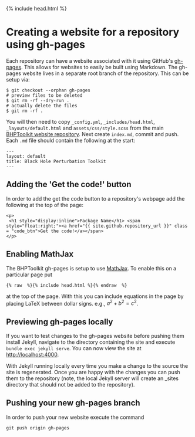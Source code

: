 {% include head.html %}

# Creating a website for a repository using gh-pages

Each repository can have a website associated with it using GitHub's [gh-pages](https://pages.github.com/). This allows for websites to easily be built using Markdown. The gh-pages website lives in a separate root branch of the repository. This can be setup via:

```
$ git checkout --orphan gh-pages
# preview files to be deleted
$ git rm -rf --dry-run .
# actually delete the files
$ git rm -rf .
```

You will then need to copy `_config.yml`, `_includes/head.html`, `_layouts/default.html` and `assets/css/style.scss` from the main [BHPToolkit website repository](https://github.com/BlackHolePerturbationToolkit/blackholeperturbationtoolkit.github.io). Next create `index.md`, commit and push. Each `.md` file should contain the following at the start:

```
---
layout: default
title: Black Hole Perturbation Toolkit
---
```

## Adding the 'Get the code!' button

In order to add the get the code button to a repository's webpage add the following at the top of the page:

```
<p>
 <h1 style="display:inline">Package Name</h1> <span style="float:right;"><a href="{{ site.github.repository_url }}" class = "code_btn">Get the code!</a></span>
</p>
```


## Enabling MathJax

The BHPToolkit gh-pages is setup to use [MathJax](https://www.mathjax.org/). To enable this on a particular page put

```
{% raw  %}{% include head.html %}{% endraw  %}
```
at the top of the page. With this you can include equations in the page by placing LaTeX between dollar signs. e.g., $a^2 + b^2 = c^2$.


## Previewing gh-pages locally

If you want to test changes to the gh-pages website before pushing them install Jekyll, navigate to the directory containing the site and execute `bundle exec jekyll serve`. You can now view the site at [http://localhost:4000](http://localhost:4000).

With Jekyll running locally every time you make a change to the source the site is regenerated. Once you are happy with the changes you can push them to the repository (note, the local Jekyll server will create an _sites directory that should not be added to the repository).

## Pushing your new gh-pages branch

In order to push your new website execute the command
```
git push origin gh-pages
```